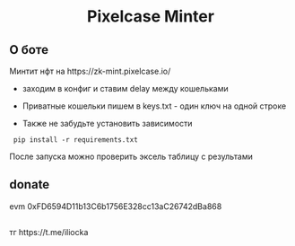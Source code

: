 <h1 align="center">Pixelcase Minter</h1>

<h2>О боте</h2>
Минтит нфт на https://zk-mint.pixelcase.io/</br>

- заходим в конфиг и cтавим delay между кошельками

* Приватные кошельки пишем в keys.txt - один ключ на одной строке </br>

* Также не забудьте установить зависимости 

<pre><code> pip install -r requirements.txt</code></pre>

После запуска можно проверить эксель таблицу с результами

<h2>donate</h2> evm 0xFD6594D11b13C6b1756E328cc13aC26742dBa868
<h2></h2 trc20 TMmL915TX2CAPkh9SgF31U4Trr32NStRBp
<h2>тг</h2> https://t.me/iliocka
